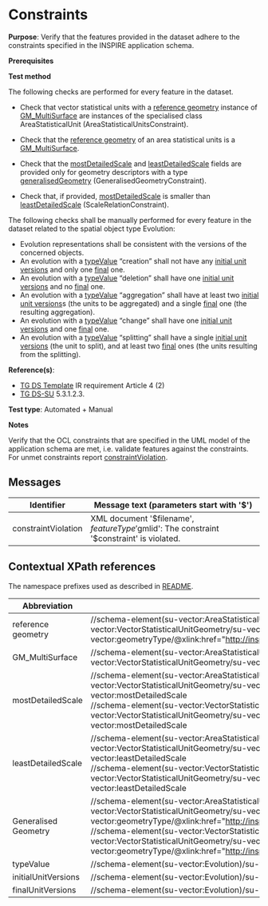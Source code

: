 # Constraints

**Purpose**: Verify that the features provided in the dataset adhere to the constraints specified in the INSPIRE application schema.

**Prerequisites**

**Test method**

The following checks are performed for every feature in the dataset.

* Check that vector statistical units with a [reference geometry](#refGeom) instance of [GM_MultiSurface](#GM_MultiSurface) are instances of the specialised class AreaStatisticalUnit (AreaStatisticalUnitsConstraint). 

* Check that the [reference geometry](#refGeom) of an area statistical units is a [GM_MultiSurface](#GM_MultiSurface).

* Check that the [mostDetailedScale](#mostDetailedScale) and [leastDetailedScale](#leastDetailedScale) fields are provided only for geometry descriptors with a type [generalisedGeometry](#generalisedGeometry) (GeneralisedGeometryConstraint).

* Check that, if provided, [mostDetailedScale](#mostDetailedScale) is smaller than [leastDetailedScale](#leastDetailedScale) (ScaleRelationConstraint).


The following checks shall be manually performed for every feature in the dataset related to the spatial object type Evolution:

* Evolution representations shall be consistent with the versions of the concerned objects.
* An evolution with a [typeValue](#typeValue) “creation” shall not have any [initial unit versions](#initialUnitVersions) and only one [final](#finalUnitVersions) one.
* An evolution with a [typeValue](#typeValue) “deletion” shall have one [initial unit versions](#initialUnitVersions) and no [final](#finalUnitVersions) one.
* An evolution with a [typeValue](#typeValue) “aggregation” shall have at least two [initial unit versions](#initialUnitVersions)s (the units to be aggregated) and a single [final](#finalUnitVersions) one (the resulting aggregation).
* An evolution with a [typeValue](#typeValue) “change” shall have one [initial unit versions](#initialUnitVersions) and one [final](#finalUnitVersions) one.
* An evolution with a [typeValue](#typeValue) “splitting” shall have a single [initial unit versions](#initialUnitVersions) (the unit to split), and at least two [final](#finalUnitVersions) ones (the units resulting from the splitting).


**Reference(s)**: 

* [TG DS Template](./README.md#ref_TG_DS_tmpl) IR requirement Article 4 (2)
* [TG DS-SU](./README.md#ref_TG_DS_SU) 5.3.1.2.3.

**Test type**: Automated + Manual

**Notes** 

Verify that the OCL constraints that are specified in the UML model of the application schema are met, i.e. validate features against the constraints. For unmet constraints report [constraintViolation](#constraintViolation).

## Messages

Identifier  |  Message text (parameters start with '$')
---------------------------------------------------------- | -------------------------------------------------------------------------
constraintViolation <a name="constraintViolation"/>  |  XML document '$filename', $featureType '$gmlid': The constraint '$constraint' is violated.

## Contextual XPath references

The namespace prefixes used as described in [README](./README.md#namespaces).

Abbreviation                                               |  XPath expression                     |Multiplicity       |Voidable
---------------------------------------------------------- | ------------------------------------- | ------------------|----------
reference geometry<a name="refGeom"></a> | //schema-element(su-vector:AreaStatisticalUnit)/su-vector:geometry/su-vector:VectorStatisticalUnitGeometry/su-vector:geometryDescriptor/su-vector:GeometryDescriptor/su-vector:geometryType/@xlink:href="http://inspire.ec.europa.eu/codelist/GeometryTypeValue/referenceGeometry" | 1 (1..\* for the parent) | No
GM_MultiSurface<a name="GM_MultiSurface"></a> | //schema-element(su-vector:AreaStatisticalUnit)/su-vector:geometry/su-vector:VectorStatisticalUnitGeometry/su-vector:geometry/gml:MultiSurface | 1 (1..\* for the parent) | No
mostDetailedScale<a name="mostDetailedScale"></a> | //schema-element(su-vector:AreaStatisticalUnit)/su-vector:geometry/su-vector:VectorStatisticalUnitGeometry/su-vector:geometryDescriptor/su-vector:GeometryDescriptor/su-vector:mostDetailedScale <br> //schema-element(su-vector:VectorStatisticalUnit)/su-vector:geometry/su-vector:VectorStatisticalUnitGeometry/su-vector:geometryDescriptor/su-vector:GeometryDescriptor/su-vector:mostDetailedScale | 0..1 (1..\* for the parent) | No
leastDetailedScale<a name="leastDetailedScale"></a> | //schema-element(su-vector:AreaStatisticalUnit)/su-vector:geometry/su-vector:VectorStatisticalUnitGeometry/su-vector:geometryDescriptor/su-vector:GeometryDescriptor/su-vector:leastDetailedScale <br> //schema-element(su-vector:VectorStatisticalUnit)/su-vector:geometry/su-vector:VectorStatisticalUnitGeometry/su-vector:geometryDescriptor/su-vector:GeometryDescriptor/su-vector:leastDetailedScale | 0..1 (1..\* for the parent) | No
Generalised Geometry<a name="generalisedGeometry"></a> | //schema-element(su-vector:AreaStatisticalUnit)/su-vector:geometry/su-vector:VectorStatisticalUnitGeometry/su-vector:geometryDescriptor/su-vector:GeometryDescriptor/su-vector:geometryType/@xlink:href="http://inspire.ec.europa.eu/codelist/GeometryTypeValue/generalisedGeometry" <br> //schema-element(su-vector:VectorStatisticalUnit)/su-vector:geometry/su-vector:VectorStatisticalUnitGeometry/su-vector:geometryDescriptor/su-vector:GeometryDescriptor/su-vector:geometryType/@xlink:href="http://inspire.ec.europa.eu/codelist/GeometryTypeValue/generalisedGeometry" | 1 (1..\* for the parent) | No
typeValue <a name="typeValue"></a> | //schema-element(su-vector:Evolution)/su-vector:evolutionType/@xlink:href | 1 | No
initialUnitVersions <a name ="initialUnitVersions"></a> | //schema-element(su-vector:Evolution)/su-vector:initialUnitVersions/@xlink:href | 0..\* | Yes
finalUnitVersions <a name ="finalUnitVersions"></a> | //schema-element(su-vector:Evolution)/su-vector:finalUnitVersions/@xlink:href | 0..\* | Yes